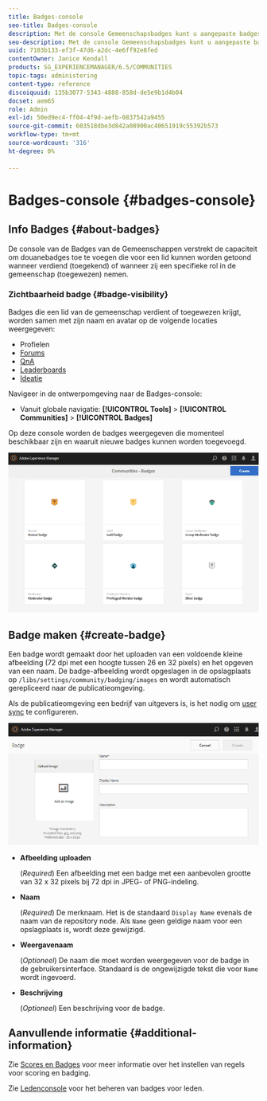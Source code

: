 ```yaml
---
title: Badges-console
seo-title: Badges-console
description: Met de console Gemeenschapsbadges kunt u aangepaste badges toevoegen die kunnen worden weergegeven voor leden die hun geld hebben verdiend (toegekend) of die een specifieke rol in de gemeenschap hebben (toegewezen)
seo-description: Met de console Gemeenschapsbadges kunt u aangepaste badges toevoegen die kunnen worden weergegeven voor leden die hun geld hebben verdiend (toegekend) of die een specifieke rol in de gemeenschap hebben (toegewezen)
uuid: 7103b133-ef3f-47d6-a2dc-4e6ff92e8fed
contentOwner: Janice Kendall
products: SG_EXPERIENCEMANAGER/6.5/COMMUNITIES
topic-tags: administering
content-type: reference
discoiquuid: 135b3077-5343-4888-858d-de5e9b1d4b04
docset: aem65
role: Admin
exl-id: 50ed9ec4-ff04-4f9d-aefb-0837542a9455
source-git-commit: 603518dbe3d842a08900ac40651919c55392b573
workflow-type: tm+mt
source-wordcount: '316'
ht-degree: 0%

---
```


# Badges-console {#badges-console}

## Info Badges {#about-badges}

De console van de Badges van de Gemeenschappen verstrekt de capaciteit om douanebadges toe te voegen die voor een lid kunnen worden getoond wanneer verdiend (toegekend) of wanneer zij een specifieke rol in de gemeenschap (toegewezen) nemen.

### Zichtbaarheid badge {#badge-visibility}

Badges die een lid van de gemeenschap verdient of toegewezen krijgt, worden samen met zijn naam en avatar op de volgende locaties weergegeven:

* Profielen
* [Forums](/help/communities/forum.md)
* [QnA](/help/communities/working-with-qna.md)
* [Leaderboards](/help/communities/enabling-leaderboard.md)
* [Ideatie](/help/communities/ideation-feature.md)

Navigeer in de ontwerpomgeving naar de Badges-console:

* Vanuit globale navigatie: **[!UICONTROL Tools]** > **[!UICONTROL Communities]** > **[!UICONTROL Badges]**

Op deze console worden de badges weergegeven die momenteel beschikbaar zijn en waaruit nieuwe badges kunnen worden toegevoegd.

![badges-homepage](assets/badges-homepage.png)

## Badge maken {#create-badge}

Een badge wordt gemaakt door het uploaden van een voldoende kleine afbeelding (72 dpi met een hoogte tussen 26 en 32 pixels) en het opgeven van een naam. De badge-afbeelding wordt opgeslagen in de opslagplaats op `/libs/settings/community/badging/images` en wordt automatisch gerepliceerd naar de publicatieomgeving.

Als de publicatieomgeving een bedrijf van uitgevers is, is het nodig om [user sync](/help/communities/sync.md) te configureren.

![aanmaken](assets/create-badge.png)

* **Afbeelding uploaden**

   (*Required*) Een afbeelding met een badge met een aanbevolen grootte van 32 x 32 pixels bij 72 dpi in JPEG- of PNG-indeling.

* **Naam**

   (*Required*) De merknaam. Het is de standaard `Display Name` evenals de naam van de repository node. Als `Name` geen geldige naam voor een opslagplaats is, wordt deze gewijzigd.

* **Weergavenaam**

   (*Optioneel*) De naam die moet worden weergegeven voor de badge in de gebruikersinterface. Standaard is de ongewijzigde tekst die voor `Name` wordt ingevoerd.

* **Beschrijving**

   (*Optioneel*) Een beschrijving voor de badge.

## Aanvullende informatie {#additional-information}

Zie [Scores en Badges](/help/communities/implementing-scoring.md) voor meer informatie over het instellen van regels voor scoring en badging.

Zie [Ledenconsole](/help/communities/members.md) voor het beheren van badges voor leden.
